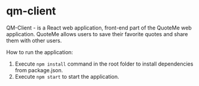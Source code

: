 # qm-client

QM-Client - is a React web application, front-end part of the QuoteMe web application. QuoteMe allows users to save their favorite quotes and share them with other users.

How to run the application:
1) Execute <code>npm install</code> command in the root folder to install dependencies from package.json.
2) Execute <code>npm start</code> to start the application.